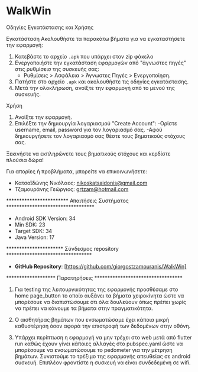 # WalkWin



Οδηγίες Εγκατάστασης και Χρήσης

Εγκατάσταση
Ακολουθήστε τα παρακάτω βήματα για να εγκαταστήσετε την εφαρμογή:
1. Κατεβάστε το αρχείο `.apk` που υπάρχει στον zip φάκελο
2. Ενεργοποιήστε την εγκατάσταση εφαρμογών από "άγνωστες πηγές" στις ρυθμίσεισ της συσκευής σας:
   - Ρυθμίσεις > Ασφάλεια > Άγνωστες Πηγές > Ενεργοποίηση.
3. Πατήστε στο αρχείο `.apk` και ακολουθήστε τις οδηγίες εγκατάστασης.
4. Μετά την ολοκλήρωση, ανοίξτε την εφαρμογή από το μενού της συσκευής.


Χρήση
1. Ανοίξτε την εφαρμογή.
2. Επιλέξτε την δημιουργία λογαριασμού "Create Account":
	-Ορίστε username, email, password για τον λογαριασμό σας.
	-Αφού δημιουργήσετε τον λογαριασμό σας θέστε τους βηματικούς στόχους σας.

Ξεκινήστε να εκπληρώνετε τους βηματικούς στόχους και κερδίστε πλούσια δώρα!
   

Για απορίες ή προβλήματα, μπορείτε να επικοινωνήσετε:
- Κατσαϊδώνης Νικόλαος: nikoskatsaidonis@gmail.com
- Τζαμουράνης Γεώργιος: grtzam@hotmail.com




************************ Απαιτήσεις Συστήματος **********************************

- Android SDK Version: 34
- Min SDK: 23
- Target SDK: 34
- Java Version: 17


********************** Σύνδεσμος repository *********************************
- **GitHub Repository**: [https://github.com/giorgostzamouranis/WalkWin]



******************* Παρατηρήσεις **********************************

1) Για testing της λειτουργικότητας της εφαρμογής προσθέσαμε στο home page_button το οποίο αυξάνει τα βήματα χειροκίνητα ώστε να μπορέσουε να διαπιστώσουμε ότι όλα δουλεύουν όπως πρέπει χωρίς να πρέπει να κάνουμε τα βήματα στην πραγματικότητα.

2) Ο αισθητήρας βημάτων που ενσωματώσαμε έχει κάποια μικρή καθυστέρηση όσον αφορά την επιστροφή των δεδομένων στην οθόνη. 

3) Υπάρχει περίπτωση η εφαρμογή να μην τρέχει στο web μετά από flutter run καθώς έχουν γίνει κάποιες αλλαγές στο pubspec.yaml ώστε να μπορέσουμε να ενσωματώσουμε το pedometer για την μέτρηση βημάτων. Συνιστούμε το τρέξιμο της εφαρμογής απευθείας σε android συσκευή. Επιπλέον φροντίστε η συσκευή να είναι συνδεδεμένη σε wifi.